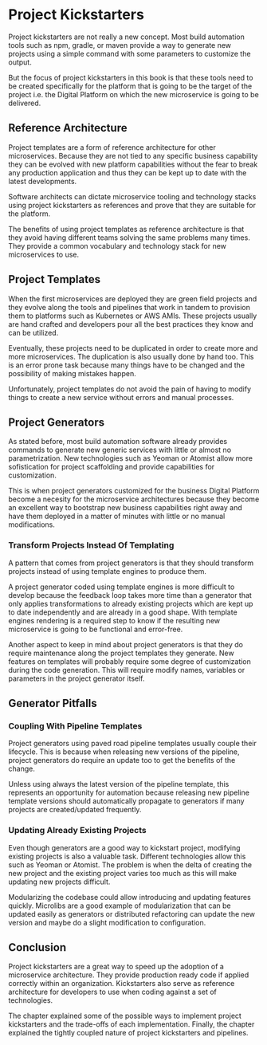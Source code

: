 # Project Kickstarters

Project kickstarters are not really a new concept. Most build
automation tools such as npm, gradle, or maven provide a way to
generate new projects using a simple command with some parameters to
customize the output.

But the focus of project kickstarters in this book is that these tools
need to be created specifically for the platform that is going to be
the target of the project i.e. the Digital Platform on which the new
microservice is going to be delivered.

## Reference Architecture

Project templates are a form of reference architecture for other
microservices. Because they are not tied to any specific business
capability they can be evolved with new platform capabilities without
the fear to break any production application and thus they can be
kept up to date with the latest developments.

Software architects can dictate microservice tooling and technology
stacks using project kickstarters as references and prove that they
are suitable for the platform.

The benefits of using project templates as reference architecture is
that they avoid having different teams solving the same problems many
times. They provide a common vocabulary and technology stack for
new microservices to use.

## Project Templates

When the first microservices are deployed they are green field projects
and they evolve along the tools and pipelines that work in tandem to
provision them to platforms such as Kubernetes or AWS AMIs. These
projects usually are hand crafted and developers pour all the best
practices they know and can be utilized.

Eventually, these projects  need to be duplicated in order to create
more and more microservices. The duplication is also usually done by
hand too. This is an error prone task because many things have to be
changed and the possibility of making mistakes happen.

Unfortunately, project templates do not avoid the pain of having to
modify things to create a new service without errors and manual
processes.

## Project Generators

As stated before, most build automation software already provides
commands to generate new generic services with little or almost no
parametrization. New technologies such as Yeoman or Atomist allow more
sofistication for project scaffolding and provide capabilities for
customization.

This is when project generators customized for the business Digital
Platform become a necesity for the microservice architectures because
they become an excellent way to bootstrap new business capabilities
right away and have them deployed in a matter of minutes with little
or no manual modifications.

### Transform Projects Instead Of Templating

A pattern that comes from project generators is that they should
transform projects instead of using template engines to produce them.

A project generator coded using template engines is more difficult to
develop because the feedback loop takes more time than a generator
that only applies transformations to already existing projects which
are kept up to date independently and are already in a good shape. With
template engines rendering is a required step to know if the resulting
new microservice is going to be functional and error-free.

Another aspect to keep in mind about project generators is that they
do require maintenance along the project templates they generate. New
features on templates will probably require some degree of
customization during the code generation. This will require modify
names, variables or parameters in the project generator itself.

## Generator Pitfalls

### Coupling With Pipeline Templates

Project generators using paved road pipeline templates usually couple
their lifecycle. This is because when releasing new versions of the
pipeline, project generators do require an update too to get the
benefits of the change.

Unless using always the latest version of the pipeline template, this
represents an opportunity for automation because releasing new
pipeline template versions should automatically propagate to generators
if many projects are created/updated frequently.

### Updating Already Existing Projects

Even though generators are a good way to kickstart project, modifying
existing projects is also a valuable task. Different technologies
allow this such as Yeoman or Atomist. The problem is when the delta
of creating the new project and the existing project varies too much
as this will make updating new projects difficult.

Modularizing the codebase could allow introducing and updating features
quickly. Microlibs are a good example of modularization that can be
updated easily as generators or distributed refactoring can update
the new version and maybe do a slight modification to configuration.

## Conclusion

Project kickstarters are a great way to speed up the adoption of a
microservice architecture. They provide production ready code if
applied correctly within an organization. Kickstarters also serve as
reference architecture for developers to use when coding against a
set of technologies.

The chapter explained some of the possible ways to implement project
kickstarters and the trade-offs of each implementation. Finally, the
chapter explained the tightly coupled nature of project kickstarters
and pipelines.
